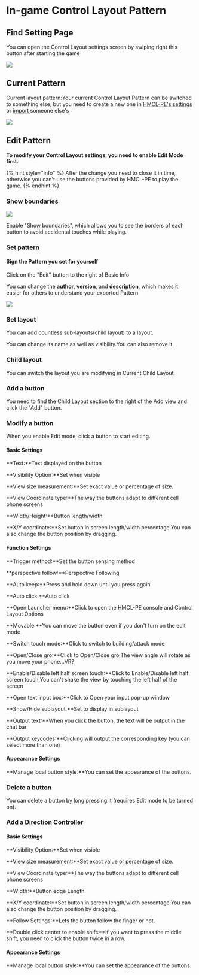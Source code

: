 # In-game Control Layout Pattern

## Find Setting Page

You can open the Control Layout settings screen by swiping right this button after starting the game

![](../../.gitbook/assets/Screenshot\_2022-08-15-15-50-11-74\_d17cc25ab2657fb.jpg)

## Current Pattern

Current layout pattern:Your current Control Layout Pattern can be switched to something else, but you need to create a new one in [HMCL-PE's settings](../../basic-settings/global-game-settings/control-layout-pattern.md) or [import ](../../basic-settings/global-game-settings/control-layout-pattern.md#import)someone else's

![](../../.gitbook/assets/Screenshot\_2022-08-15-15-56-08-25\_d17cc25ab2657fb.jpg)

## Edit Pattern

**To modify your Control Layout settings, you need to enable Edit Mode first.**

{% hint style="info" %}
After the change you need to close it in time, otherwise you can't use the buttons provided by HMCL-PE to play the game.
{% endhint %}

### Show boundaries

![](../../.gitbook/assets/Screenshot\_2022-08-15-16-46-19-59\_d17cc25ab2657fb.jpg)

Enable "Show boundaries", which allows you to see the borders of each button to avoid accidental touches while playing.

### Set pattern

#### Sign the Pattern you set for yourself

Click on the "Edit" button to the right of Basic Info

You can change the **author**, **version**, and **description**, which makes it easier for others to understand your exported Pattern

![](../../.gitbook/assets/Screenshot\_2022-08-15-17-15-22-83\_d17cc25ab2657fb.jpg)

### Set layout

You can add countless sub-layouts(child layout) to a layout.

You can change its name as well as visibility.You can also remove it.

### Child layout

You can switch the layout you are modifying in Current Child Layout

### Add a button

You need to find the Child Layout section to the right of the Add view and click the "Add" button.

### Modify a button

When you enable Edit mode, click a button to start editing.

#### Basic Settings

**Text:**Text displayed on the button

**Visibility Option:**Set when visible

**View size measurement:**Set exact value or percentage of size.

**View Coordinate type:**The way the buttons adapt to different cell phone screens

**Width/Height:**Button length/width

**X/Y coordinate:**Set button in screen length/width percentage.You can also change the button position by dragging.

#### Function Settings

**Trigger method:**Set the button sensing method

**perspective follow:**Perspective Following

**Auto keep:**Press and hold down until you press again

**Auto click:**Auto click

**Open Launcher menu:**Click to open the HMCL-PE console and Control Layout Options

**Movable:**You can move the button even if you don't turn on the edit mode

**Switch touch mode:**Click to switch to building/attack mode

**Open/Close gro:**Click to Open/Close gro,The view angle will rotate as you move your phone...VR?

**Enable/Disable left half screen touch:**Click to Enable/Disable left half screen touch,You can't shake the view by touching the left half of the screen

**Open text input box:**Click to Open your input pop-up window

**Show/Hide sublayout:**Set to display in sublayout

**Output text:**When you click the button, the text will be output in the chat bar

**Output keycodes:**Clicking will output the corresponding key (you can select more than one)

#### Appearance Settings

**Manage local button style:**You can set the appearance of the buttons.

### Delete a button

You can delete a button by long pressing it (requires Edit mode to be turned on).

### Add a Direction Controller

#### Basic Settings

**Visibility Option:**Set when visible

**View size measurement:**Set exact value or percentage of size.

**View Coordinate type:**The way the buttons adapt to different cell phone screens

**Width:**Button edge Length

**X/Y coordinate:**Set button in screen length/width percentage.You can also change the button position by dragging.

**Follow Settings:**Lets the button follow the finger or not.

**Double click center to enable shift:**If you want to press the middle shift, you need to click the button twice in a row.

#### Appearance Settings

**Manage local button style:**You can set the appearance of the buttons.

